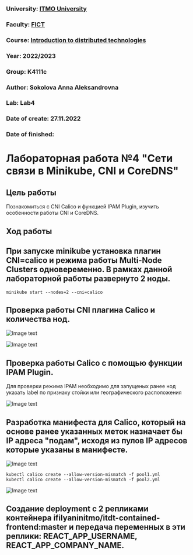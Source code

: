 ### University: [ITMO University](https://itmo.ru/ru/)
### Faculty: [FICT](https://fict.itmo.ru)
### Course: [Introduction to distributed technologies](https://github.com/itmo-ict-faculty/introduction-to-distributed-technologies)
### Year: 2022/2023
### Group: K4111c
### Author: Sokolova Anna Aleksandrovna
### Lab: Lab4
### Date of create: 27.11.2022
### Date of finished: 


# Лабораторная работа №4 "Сети связи в Minikube, CNI и CoreDNS"
## Цель работы
Познакомиться с CNI Calico и функцией IPAM Plugin, изучить особенности работы CNI и CoreDNS.
## Ход работы
## При запуске minikube установка плагин CNI=calico и режима работы Multi-Node Clusters одновеременно. В рамках данной лабораторной работы развернуто 2 ноды.
```
minikube start --nodes=2 --cni=calico
```

## Проверка работы CNI плагина Calico и количества нод.

![Image text]()

![Image text]()

## Проверка работы Calico с помощью функции IPAM Plugin.
Для проверки режима IPAM необходимо для запущеных ранее нод указать label по признаку стойки или географического расположения

![Image text]()

## Разработка манифеста для Calico, который на основе ранее указанных меток назначает бы IP адреса "подам", исходя из пулов IP адресов которые указаны в манифесте.

![Image text]()

```
kubectl calico create --allow-version-mismatch -f pool1.yml
kubectl calico create --allow-version-mismatch -f pool2.yml
```
![Image text]()

## Создание deployment с 2 репликами контейнера ifilyaninitmo/itdt-contained-frontend:master и передача переменных в эти реплики: REACT_APP_USERNAME, REACT_APP_COMPANY_NAME.


